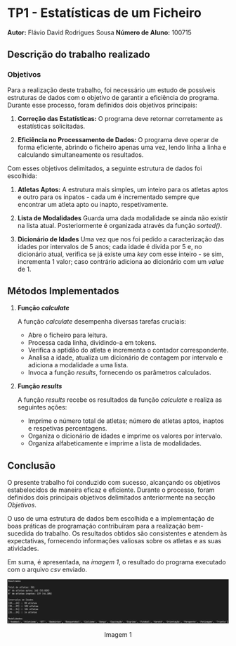 # TP1 - Estatísticas de um Ficheiro
**Autor:** Flávio David Rodrigues Sousa
**Número de Aluno:** 100715

## Descrição do trabalho realizado

### Objetivos
Para a realização deste trabalho, foi necessário um estudo de possíveis estruturas de dados com o objetivo de garantir a eficiência do programa. Durante esse processo, foram definidos dois objetivos principais:

1. **Correção das Estatísticas:**
   O programa deve retornar corretamente as estatísticas solicitadas.

2. **Eficiência no Processamento de Dados:**
   O programa deve operar de forma eficiente, abrindo o ficheiro apenas uma vez, lendo linha a linha e calculando simultaneamente os resultados.

Com esses objetivos delimitados, a seguinte estrutura de dados foi escolhida:

1. **Atletas Aptos:**
   A estrutura mais simples, um inteiro para os atletas aptos e outro para os inpatos - cada um é incrementado sempre que encontrar um atleta apto ou inapto, respetivamente.

2. **Lista de Modalidades**
   Guarda uma dada modalidade se ainda não existir na lista atual. Posteriormente é organizada através da função *sorted()*.

3. **Dicionário de Idades**
   Uma vez que nos foi pedido a caracterização das idades por intervalos de 5 anos; cada idade é divida por 5 e, no dicionário atual, verifica se já existe uma *key* com esse inteiro - se sim, incrementa 1 valor; caso contrário adiciona ao dicionário com um *value* de 1.

## Métodos Implementados
1. **Função *calculate***

   A função *calculate* desempenha diversas tarefas cruciais:
   - Abre o ficheiro para leitura.
   - Processa cada linha, dividindo-a em tokens.
   - Verifica a aptidão do atleta e incrementa o contador correspondente.
   - Analisa a idade, atualiza um dicionário de contagem por intervalo e adiciona a modalidade a uma lista.
   - Invoca a função *results*, fornecendo os parâmetros calculados.

2. **Função *results***

   A função *results* recebe os resultados da função *calculate* e realiza as seguintes ações:
   - Imprime o número total de atletas; número de atletas aptos, inaptos e respetivas percentagens.
   - Organiza o dicionário de idades e imprime os valores por intervalo.
   - Organiza alfabeticamente e imprime a lista de modalidades.

## Conclusão

O presente trabalho foi conduzido com sucesso, alcançando os objetivos estabelecidos de maneira eficaz e eficiente. Durante o processo, foram definidos dois principais objetivos delimitados anteriormente na secção *Objetivos*.

O uso de uma estrutura de dados bem escolhida e a implementação de boas práticas de programação contribuíram para a realização bem-sucedida do trabalho. Os resultados obtidos são consistentes e atendem às expectativas, fornecendo informações valiosas sobre os atletas e as suas atividades.

Em suma, é apresentada, na *imagem 1*, o resultado do programa executado com o arquivo *csv* enviado.

![Resultados](Resultados.png)
<p align="center">Imagem 1</p>



